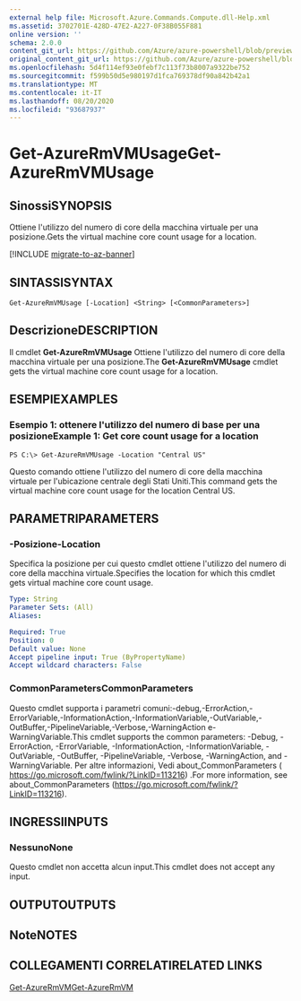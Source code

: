```yaml
---
external help file: Microsoft.Azure.Commands.Compute.dll-Help.xml
ms.assetid: 3702701E-428D-47E2-A227-0F38B055F881
online version: ''
schema: 2.0.0
content_git_url: https://github.com/Azure/azure-powershell/blob/preview/src/ResourceManager/Compute/Stack/Commands.Compute/help/Get-AzureRmVMUsage.md
original_content_git_url: https://github.com/Azure/azure-powershell/blob/preview/src/ResourceManager/Compute/Stack/Commands.Compute/help/Get-AzureRmVMUsage.md
ms.openlocfilehash: 5d4f114ef93e0febf7c113f73b8007a9322be752
ms.sourcegitcommit: f599b50d5e980197d1fca769378df90a842b42a1
ms.translationtype: MT
ms.contentlocale: it-IT
ms.lasthandoff: 08/20/2020
ms.locfileid: "93687937"
---
```

# <span data-ttu-id="9471b-101">Get-AzureRmVMUsage</span><span class="sxs-lookup"><span data-stu-id="9471b-101">Get-AzureRmVMUsage</span></span>

## <span data-ttu-id="9471b-102">Sinossi</span><span class="sxs-lookup"><span data-stu-id="9471b-102">SYNOPSIS</span></span>
<span data-ttu-id="9471b-103">Ottiene l'utilizzo del numero di core della macchina virtuale per una posizione.</span><span class="sxs-lookup"><span data-stu-id="9471b-103">Gets the virtual machine core count usage for a location.</span></span>

[!INCLUDE [migrate-to-az-banner](../../includes/migrate-to-az-banner.md)]

## <span data-ttu-id="9471b-104">SINTASSI</span><span class="sxs-lookup"><span data-stu-id="9471b-104">SYNTAX</span></span>

```
Get-AzureRmVMUsage [-Location] <String> [<CommonParameters>]
```

## <span data-ttu-id="9471b-105">Descrizione</span><span class="sxs-lookup"><span data-stu-id="9471b-105">DESCRIPTION</span></span>
<span data-ttu-id="9471b-106">Il cmdlet **Get-AzureRmVMUsage** Ottiene l'utilizzo del numero di core della macchina virtuale per una posizione.</span><span class="sxs-lookup"><span data-stu-id="9471b-106">The **Get-AzureRmVMUsage** cmdlet gets the virtual machine core count usage for a location.</span></span>

## <span data-ttu-id="9471b-107">ESEMPI</span><span class="sxs-lookup"><span data-stu-id="9471b-107">EXAMPLES</span></span>

### <span data-ttu-id="9471b-108">Esempio 1: ottenere l'utilizzo del numero di base per una posizione</span><span class="sxs-lookup"><span data-stu-id="9471b-108">Example 1: Get core count usage for a location</span></span>
```
PS C:\> Get-AzureRmVMUsage -Location "Central US"
```

<span data-ttu-id="9471b-109">Questo comando ottiene l'utilizzo del numero di core della macchina virtuale per l'ubicazione centrale degli Stati Uniti.</span><span class="sxs-lookup"><span data-stu-id="9471b-109">This command gets the virtual machine core count usage for the location Central US.</span></span>

## <span data-ttu-id="9471b-110">PARAMETRI</span><span class="sxs-lookup"><span data-stu-id="9471b-110">PARAMETERS</span></span>

### <span data-ttu-id="9471b-111">-Posizione</span><span class="sxs-lookup"><span data-stu-id="9471b-111">-Location</span></span>
<span data-ttu-id="9471b-112">Specifica la posizione per cui questo cmdlet ottiene l'utilizzo del numero di core della macchina virtuale.</span><span class="sxs-lookup"><span data-stu-id="9471b-112">Specifies the location for which this cmdlet gets virtual machine core count usage.</span></span>

```yaml
Type: String
Parameter Sets: (All)
Aliases: 

Required: True
Position: 0
Default value: None
Accept pipeline input: True (ByPropertyName)
Accept wildcard characters: False
```

### <span data-ttu-id="9471b-113">CommonParameters</span><span class="sxs-lookup"><span data-stu-id="9471b-113">CommonParameters</span></span>
<span data-ttu-id="9471b-114">Questo cmdlet supporta i parametri comuni:-debug,-ErrorAction,-ErrorVariable,-InformationAction,-InformationVariable,-OutVariable,-OutBuffer,-PipelineVariable,-Verbose,-WarningAction e-WarningVariable.</span><span class="sxs-lookup"><span data-stu-id="9471b-114">This cmdlet supports the common parameters: -Debug, -ErrorAction, -ErrorVariable, -InformationAction, -InformationVariable, -OutVariable, -OutBuffer, -PipelineVariable, -Verbose, -WarningAction, and -WarningVariable.</span></span> <span data-ttu-id="9471b-115">Per altre informazioni, Vedi about_CommonParameters ( https://go.microsoft.com/fwlink/?LinkID=113216) .</span><span class="sxs-lookup"><span data-stu-id="9471b-115">For more information, see about_CommonParameters (https://go.microsoft.com/fwlink/?LinkID=113216).</span></span>

## <span data-ttu-id="9471b-116">INGRESSI</span><span class="sxs-lookup"><span data-stu-id="9471b-116">INPUTS</span></span>

### <span data-ttu-id="9471b-117">Nessuno</span><span class="sxs-lookup"><span data-stu-id="9471b-117">None</span></span>
<span data-ttu-id="9471b-118">Questo cmdlet non accetta alcun input.</span><span class="sxs-lookup"><span data-stu-id="9471b-118">This cmdlet does not accept any input.</span></span>

## <span data-ttu-id="9471b-119">OUTPUT</span><span class="sxs-lookup"><span data-stu-id="9471b-119">OUTPUTS</span></span>

## <span data-ttu-id="9471b-120">Note</span><span class="sxs-lookup"><span data-stu-id="9471b-120">NOTES</span></span>

## <span data-ttu-id="9471b-121">COLLEGAMENTI CORRELATI</span><span class="sxs-lookup"><span data-stu-id="9471b-121">RELATED LINKS</span></span>

[<span data-ttu-id="9471b-122">Get-AzureRmVM</span><span class="sxs-lookup"><span data-stu-id="9471b-122">Get-AzureRmVM</span></span>](./Get-AzureRmVM.md)


